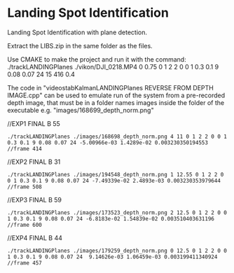 # Landing Spot Identification
Landing Spot Identification with plane detection.

Extract the LIBS.zip in the same folder as the files.

Use CMAKE to make the project and run it with the command:
./trackLANDINGPlanes ./vikon/DJI_0218.MP4 0 0.75 0 1 2 2 0 0 1 0.3 0.1 9 0.08 0.07 24 15 416 0.4

The code in "videostabKalmanLANDINGPlanes REVERSE FROM DEPTH IMAGE.cpp" can be used to emulate run of the system
from a pre-recorded depth image, that must be in a folder names images inside the folder of the executable
e.g. "images/168699_depth_norm.png"

  //EXP1 FINAL B 55
  ```
  ./trackLANDINGPlanes ./images/168698_depth_norm.png 4 11 0 1 2 2 0 0 1 0.3 0.1 9 0.08 0.07 24 -5.00966e-03 1.4289e-02 0.003230350194553    //frame 414
  ```
  //EXP2 FINAL B 31
  ```
  ./trackLANDINGPlanes ./images/194548_depth_norm.png 1 12.55 0 1 2 2 0 0 1 0.3 0.1 9 0.08 0.07 24 -7.49339e-02 2.4893e-03 0.003230353979644    //frame 508
  ```
  //EXP3 FINAL B 59
  ```
  ./trackLANDINGPlanes ./images/173523_depth_norm.png 2 12.5 0 1 2 2 0 0 1 0.3 0.1 9 0.08 0.07 24 -6.8183e-02 1.54839e-02 0.003510403631196  //frame 600
  ```
  //EXP4 FINAL B 44
  ```
  ./trackLANDINGPlanes ./images/179259_depth_norm.png 0 12.5 0 1 2 2 0 0 1 0.3 0.1 9 0.08 0.07 24  9.14626e-03 1.06459e-03 0.003199411340924 //frame 457
  ```
